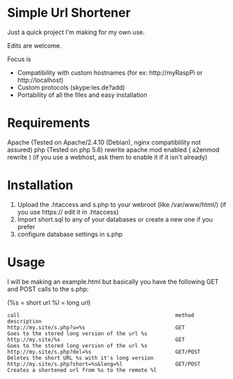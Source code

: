 # Simple Url Shortener
Just a quick project I'm making for my own use.

Edits are welcome.

Focus is 
- Compatibility with custom hostnames (for ex: http://myRaspPi or http://localhost)
- Custom protocols (skype:les.de?add)
- Portability of all the files and easy installation

# Requirements
Apache (Tested on Apache/2.4.10 (Debian), nginx compatiblility not assured)
php (Tested on php 5.6)
rewrite apache mod enabled ( a2enmod rewrite ) (if you use a webhost, ask them to enable it if it isn't already)

# Installation

1. Upload the .htaccess and s.php to your webroot (like /var/www/html/) (if you use https:// edit it in .htaccess)
2. Import short.sql to any of your databases or create a new one if you prefer
3. configure database settings in s.php

# Usage

I will be making an example.html but basically you have the following GET and POST calls to the s.php:

(%s = short url   %l = long url)

```
call                                                  method            description
http://my.site/s.php?u=%s                             GET               Goes to the stored long version of the url %s   
http://my.site/%s                                     GET               Goes to the stored long version of the url %s   
http://my.site/s.php?del=%s                           GET/POST          Deletes the short URL %s with it's long version   
http://my.site/s.php?short=%s&long=%l                 GET/POST          Creates a shortened url from %s to the remote %l
```
